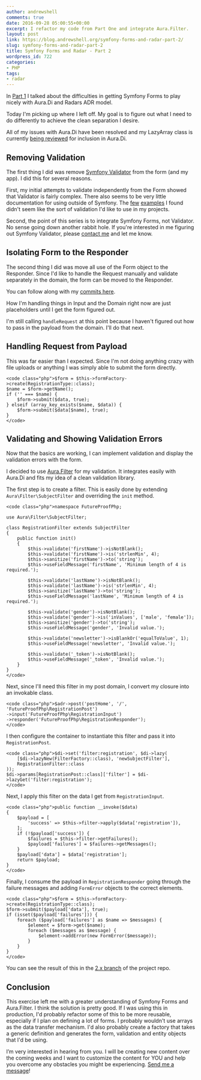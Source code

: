 ```yaml
---
author: andrewshell
comments: true
date: 2016-09-28 05:00:55+00:00
excerpt: I refactor my code from Part One and integrate Aura.Filter.
layout: post
link: https://blog.andrewshell.org/symfony-forms-and-radar-part-2/
slug: symfony-forms-and-radar-part-2
title: Symfony Forms and Radar - Part 2
wordpress_id: 722
categories:
- PHP
tags:
- radar
---
```


In [Part 1](https://www.futureproofphp.com/2016/09/26/symfony-forms-radar/) I talked about the difficulties in getting Symfony Forms to play nicely with Aura.Di and Radars ADR model.

Today I'm picking up where I left off. My goal is to figure out what I need to do differently to achieve the clean separation I desire.

All of my issues with Aura.Di have been resolved and my LazyArray class is currently [being reviewed](https://github.com/auraphp/Aura.Di/pull/138) for inclusion in Aura.Di.



## Removing Validation



The first thing I did was remove [Symfony Validator](http://symfony.com/components/Validator) from the form (and my app). I did this for several reasons.

First, my initial attempts to validate independently from the Form showed that Validator is fairly complex. There also seems to be very little documentation for using outside of Symfony. The [few](https://blog.tinned-software.net/using-the-symfony-validator-as-a-standalone-component/) [examples](https://gist.github.com/chrisguitarguy/2b27669a2e8d84d948ff) I found didn't seem like the sort of validation I'd like to use in my projects.

Second, the point of this series is to integrate Symfony Forms, not Validator. No sense going down another rabbit hole. If you're interested in me figuring out Symfony Validator, please [contact me](https://www.futureproofphp.com/contact/) and let me know.



## Isolating Form to the Responder



The second thing I did was move all use of the Form object to the Responder. Since I'd like to handle the Request manually and validate separately in the domain, the form can be moved to the Responder.

You can follow along with my [commits here](https://github.com/futureproofphp/symfony-forms-radar/commit/2ed2da998c9084bff97c647d2cf158a9903b5d70).

How I'm handling things in Input and the Domain right now are just placeholders until I get the form figured out.

I'm still calling `handleRequest` at this point because I haven't figured out how to pass in the payload from the domain. I'll do that next.



## Handling Request from Payload



This was far easier than I expected. Since I'm not doing anything crazy with file uploads or anything I was simply able to submit the form directly.


    
    <code class="php">$form = $this->formFactory->create(RegistrationType::class);
    $name = $form->getName();
    if ('' === $name) {
        $form->submit($data, true);
    } elseif (array_key_exists($name, $data)) {
        $form->submit($data[$name], true);
    }
    </code>





## Validating and Showing Validation Errors



Now that the basics are working, I can implement validation and display the validation errors with the form.

I decided to use [Aura.Filter](https://github.com/auraphp/Aura.Filter) for my validation. It integrates easily with Aura.Di and fits my idea of a clean validation library.

The first step is to create a filter. This is easily done by extending `Aura\Filter\SubjectFilter` and overriding the `init` method.


    
    <code class="php">namespace FutureProofPhp;
    
    use Aura\Filter\SubjectFilter;
    
    class RegistrationFilter extends SubjectFilter
    {
        public function init()
        {
            $this->validate('firstName')->isNotBlank();
            $this->validate('firstName')->is('strlenMin', 4);
            $this->sanitize('firstName')->to('string');
            $this->useFieldMessage('firstName', 'Minimum length of 4 is required.');
    
            $this->validate('lastName')->isNotBlank();
            $this->validate('lastName')->is('strlenMin', 4);
            $this->sanitize('lastName')->to('string');
            $this->useFieldMessage('lastName', 'Minimum length of 4 is required.');
    
            $this->validate('gender')->isNotBlank();
            $this->validate('gender')->is('inValues', ['male', 'female']);
            $this->sanitize('gender')->to('string');
            $this->useFieldMessage('gender', 'Invalid value.');
    
            $this->validate('newsletter')->isBlankOr('equalToValue', 1);
            $this->useFieldMessage('newsletter', 'Invalid value.');
    
            $this->validate('_token')->isNotBlank();
            $this->useFieldMessage('_token', 'Invalid value.');
        }
    }
    </code>



Next, since I'll need this filter in my post domain, I convert my closure into an invokable class.


    
    <code class="php">$adr->post('postHome', '/', 'FutureProofPhp\RegistrationPost')
    ->input('FutureProofPhp\RegistrationInput')
    ->responder('FutureProofPhp\RegistrationResponder');
    </code>



I then configure the container to instantiate this filter and pass it into `RegistrationPost`.


    
    <code class="php">$di->set('filter:registration', $di->lazy(
        [$di->lazyNew(FilterFactory::class), 'newSubjectFilter'],
        RegistrationFilter::class
    ));
    $di->params[RegistrationPost::class]['filter'] = $di->lazyGet('filter:registration');
    </code>



Next, I apply this filter on the data I get from `RegistrationInput`.


    
    <code class="php">public function __invoke($data)
    {
        $payload = [
            'success' => $this->filter->apply($data['registration']),
        ];
        if (!$payload['success']) {
            $failures = $this->filter->getFailures();
            $payload['failures'] = $failures->getMessages();
        }
        $payload['data'] = $data['registration'];
        return $payload;
    }
    </code>



Finally, I consume the payload in `RegistrationResponder` going through the failure messages and adding `FormError` objects to the correct elements.


    
    <code class="php">$form = $this->formFactory->create(RegistrationType::class);
    $form->submit($payload['data'], true);
    if (isset($payload['failures'])) {
        foreach ($payload['failures'] as $name => $messages) {
            $element = $form->get($name);
            foreach ($messages as $message) {
                $element->addError(new FormError($message));
            }
        }
    }
    </code>



You can see the result of this in the [2.x branch](https://github.com/futureproofphp/symfony-forms-radar/tree/2.x) of the project repo.



## Conclusion



This exercise left me with a greater understanding of Symfony Forms and Aura.Filter. I think the solution is pretty good. If I was using this in production, I'd probably refactor some of this to be more reusable, especially if I plan on defining a lot of forms. I probably wouldn't use arrays as the data transfer mechanism. I'd also probably create a factory that takes a generic definition and generates the form, validation and entity objects that I'd be using.

I’m very interested in hearing from you. I will be creating new content over the coming weeks and I want to customize the content for YOU and help you overcome any obstacles you might be experiencing. [Send me a message](https://www.futureproofphp.com/contact/)!

